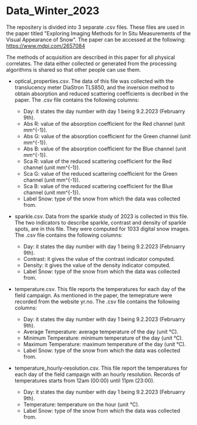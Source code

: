 # Data_Winter_2023
The repositery is divided into 3 separate .csv files. These files are used in the paper titled "Exploring Imaging Methods for In Situ Measurements of the Visual Appearance of Snow". 
The paper can be accessed at the following: https://www.mdpi.com/2657084

The methods of acquisition are described in this paper for all physical correlates. The data either collected or generated from the processing algorithms is shared so that other people can use them.

- optical_properties.csv.
The data of this file was collected with the translucency meter DiaStron TLS850, and the inversion method to obtain absorption and reduced scattering coefficients is decribed in the paper. The .csv file contains the following columns:
  - Day: it states the day number with day 1 being 9.2.2023 (Februarry 9th).
  - Abs R: value of the absorption coefficient for the Red channel (unit mm^{-1}).
  - Abs G: value of the absorption coefficient for the Green channel (unit mm^{-1}).
  - Abs B: value of the absorption coefficient for the Blue channel (unit mm^{-1}).
  - Sca R: value of the reduced scattering coefficient for the Red channel (unit mm^{-1}).
  - Sca G: value of the reduced scattering coefficient for the Green channel (unit mm^{-1}).
  - Sca B: value of the reduced scattering coefficient for the Blue channel (unit mm^{-1}).
  - Label Snow: type of the snow from which the data was collected from.

- sparkle.csv.
Data from the sparkle study of 2023 is collected in this file. The two indicators to describe sparkle, contrast and density of sparkle spots, are in this file. They were computed for 1033 digital snow images. The .csv file contains the following columns:
  - Day: it states the day number with day 1 being 9.2.2023 (Februarry 9th).
  - Contrast: it gives the value of the contrast indicator computed.
  - Density: it gives the value of the density indicator computed.
  - Label Snow: type of the snow from which the data was collected from.
 
- temperature.csv.
This file reports the temperatures for each day of the field campaign. As mentioned in the paper, the temeprature were recorded from the website yr.no. The .csv file contains the following columns:
  - Day: it states the day number with day 1 being 9.2.2023 (Februarry 9th).
  - Average Temperature: average temperature of the day (unit °C).
  - Minimum Temperature: minimum temperature of the day (unit °C).
  - Maximum Temperature: maximum temperature of the day (unit °C).
  - Label Snow: type of the snow from which the data was collected from.

- temperature_hourly-resolution.csv.
This file report the temperatures for each day of the field campaign with an hourly resolution. Records of temperatures starts from 12am (00:00) until 11pm (23:00).
  - Day: it states the day number with day 1 being 9.2.2023 (Februarry 9th).
  - Temperature: temperature on the hour (unit °C).
  - Label Snow: type of the snow from which the data was collected from.
